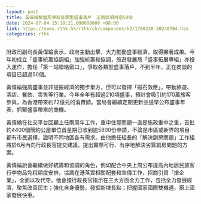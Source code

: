 ```yaml
---
layout: post
title: 黃偉綸稱當局爭取各類型盛事落戶　正商談項目逾50個
date: 2024-07-04 15:18:21.000000000 +08:00
link: https://news.rthk.hk/rthk/ch/component/k2/1760230-20240704.htm
categories: rthk
---
```


財政司副司長黃偉綸表示，政府主動出擊，大力推動盛事經濟，取得顯著成果。今年初成立「盛事統籌協調組」加強統籌和協調，旅遊發展局「盛事拓展專組」亦投入運作，擔任「第一站聯絡窗口」，爭取各類型盛事落戶，不到半年，正在商談的項目已超過50個。

黃偉綸強調盛事並非提振經濟的獨步單方，但可以發揮「磁石效應」，帶動旅遊、酒店、餐飲、零售等行業。今年全年有超過210項盛事，預計會吸引約170萬旅客參與，為香港帶來約72億元的消費額。當局會繼續定期更新並提早公布盛事年表，抓緊盛事帶來的商機。

黃偉綸在社交平台回顧上任兩周年工作，重申住屋問題一直是施政重中之重，首批約4400個簡約公屋單位首星期已收到逾5800份申請，不論是市區或新界的項目都有市民選擇，證明不同地區各有需求。由他擔任組長的「解決劏房問題」工作組將於8月內向行政長官提交建議，提出實際可行、有序地解決劣質劏房問題的方案。

黃偉綸說會繼續做好統籌和協調的角色，例如配合中央上周公布提高內地居民旅客行李物品免稅額度安排，協調在港落實相關配套和宣傳工作，招商引資「搶企業」，全面以攻代守。他會按行政長官指示在三大方面全力工作，包括全力發展經濟，聚焦改善民生；強化自身優勢，發掘新增長點；把握國家國際雙機遇，搭上國家發展快車。
